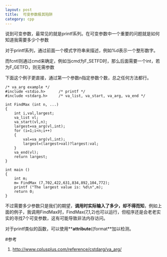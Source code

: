 ```yaml
---
layout: post
title:  可变参数极其陷阱
category: cpp
---
```


说到可变参数，最常见的就是printf系列。在可变参数中一个重要的问题就是如何知道我需要多少个参数

对于printf系列，通过前面一个模式字符串来描述，例如%d表示一个整形数字。

而fcntl则通过cmd来确定，例如当cmd为F_SETFD时，那么后面需要一个int，若为F_GETFD，则无需参数
	
下面这个例子更直接，通过第一个参数n指定参数个数，总之任何方法都行。
	
	/* va_arg example */
	#include <stdio.h>      /* printf */
	#include <stdarg.h>     /* va_list, va_start, va_arg, va_end */

	int FindMax (int n, ...)
	{
		int i,val,largest;
		va_list vl;
		va_start(vl,n);
		largest=va_arg(vl,int);
		for (i=1;i<n;i++)
		{
			val=va_arg(vl,int);
			largest=(largest>val)?largest:val;
		}
		va_end(vl);
		return largest;
	}

	int main ()
	{
		int m;
		m= FindMax (7,702,422,631,834,892,104,772);
		printf ("The largest value is: %d\n",m);
		return 0;
	}

不过需要多少参数只是我们的期望，**调用时实际输入了多少，却不得而知**，例如上面的例子，我调用FindMax时，FindMax(7,1,2)也可以运行，但程序还是会老老实实的寻找7个可变参数，这有可能导致非法内存访问。
	
对于printf类似的函数，可以使用**__attribute__((format**加以检测。
	
#参考
1. <http://www.cplusplus.com/reference/cstdarg/va_arg/>
